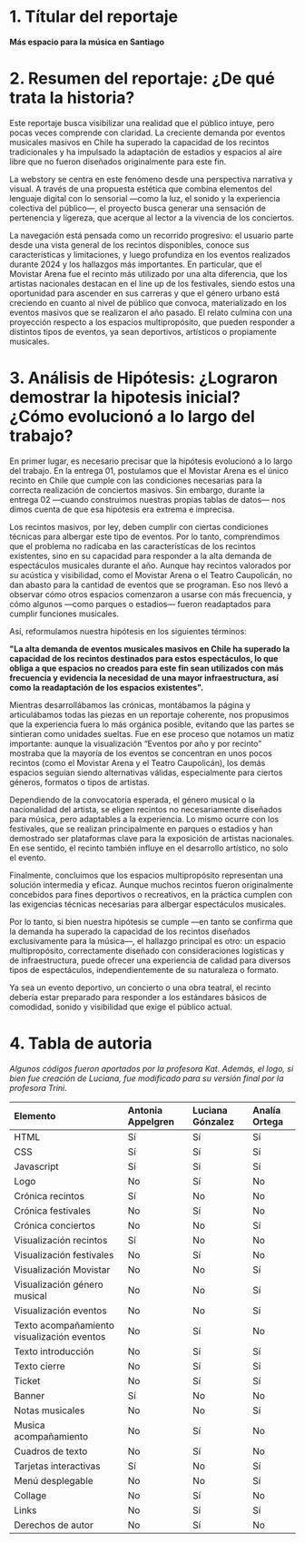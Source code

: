 # 1. Títular del reportaje

**Más espacio para la música en Santiago**

# 2. Resumen del reportaje: ¿De qué trata la historia?

Este reportaje busca visibilizar una realidad que el público intuye, pero pocas veces comprende con claridad. La creciente demanda por eventos musicales masivos en Chile ha superado la capacidad de los recintos tradicionales y ha impulsado la adaptación de estadios y espacios al aire libre que no fueron diseñados originalmente para este fin.

La webstory se centra en este fenómeno desde una perspectiva narrativa y visual. A través de una propuesta estética que combina elementos del lenguaje digital con lo sensorial —como la luz, el sonido y la experiencia colectiva del público—, el proyecto busca generar una sensación de pertenencia y ligereza, que acerque al lector a la vivencia de los conciertos.

La navegación está pensada como un recorrido progresivo: el usuario parte desde una vista general de los recintos disponibles, conoce sus características y limitaciones, y luego profundiza en los eventos realizados durante 2024 y los hallazgos más importantes. En particular, que el Movistar Arena fue el recinto más utilizado por una alta diferencia, que los artistas nacionales destacan en el line up de los festivales, siendo estos una oportunidad para ascender en sus carreras y que el género urbano está creciendo en cuanto al nivel de público que convoca, materializado en los eventos masivos que se realizaron el año pasado. El relato culmina con una proyección respecto a los espacios multipropósito, que pueden responder a distintos tipos de eventos, ya sean deportivos, artísticos o propiamente musicales.

# 3. Análisis de Hipótesis: ¿Lograron demostrar la hipotesis inicial? ¿Cómo evolucionó a lo largo del trabajo? 

En primer lugar, es necesario precisar que la hipótesis evolucionó a lo largo del trabajo. En la entrega 01, postulamos que el Movistar Arena es el único recinto en Chile que cumple con las condiciones necesarias para la correcta realización de conciertos masivos. Sin embargo, durante la entrega 02 —cuando construimos nuestras propias tablas de datos— nos dimos cuenta de que esa hipótesis era extrema e imprecisa.

Los recintos masivos, por ley, deben cumplir con ciertas condiciones técnicas para albergar este tipo de eventos. Por lo tanto, comprendimos que el problema no radicaba en las características de los recintos existentes, sino en su capacidad para responder a la alta demanda de espectáculos musicales durante el año. Aunque hay recintos valorados por su acústica y visibilidad, como el Movistar Arena o el Teatro Caupolicán, no dan abasto para la cantidad de eventos que se programan. Eso nos llevó a observar cómo otros espacios comenzaron a usarse con más frecuencia, y cómo algunos —como parques o estadios— fueron readaptados para cumplir funciones musicales.

Así, reformulamos nuestra hipótesis en los siguientes términos:

**"La alta demanda de eventos musicales masivos en Chile ha superado la capacidad de los recintos destinados para estos espectáculos, lo que obliga a que espacios no creados para este fin sean utilizados con más frecuencia y evidencia la necesidad de una mayor infraestructura, así como la readaptación de los espacios existentes".**

Mientras desarrollábamos las crónicas, montábamos la página y articulábamos todas las piezas en un reportaje coherente, nos propusimos que la experiencia fuera lo más orgánica posible, evitando que las partes se sintieran como unidades sueltas. Fue en ese proceso que notamos un matiz importante: aunque la visualización “Eventos por año y por recinto” mostraba que la mayoría de los eventos se concentran en unos pocos recintos (como el Movistar Arena y el Teatro Caupolicán), los demás espacios seguían siendo alternativas válidas, especialmente para ciertos géneros, formatos o tipos de artistas.

Dependiendo de la convocatoria esperada, el género musical o la nacionalidad del artista, se eligen recintos no necesariamente diseñados para música, pero adaptables a la experiencia. Lo mismo ocurre con los festivales, que se realizan principalmente en parques o estadios y han demostrado ser plataformas clave para la exposición de artistas nacionales. En ese sentido, el recinto también influye en el desarrollo artístico, no solo el evento.

Finalmente, concluimos que los espacios multipropósito representan una solución intermedia y eficaz. Aunque muchos recintos fueron originalmente concebidos para fines deportivos o recreativos, en la práctica cumplen con las exigencias técnicas necesarias para albergar espectáculos musicales.

Por lo tanto, si bien nuestra hipótesis se cumple —en tanto se confirma que la demanda ha superado la capacidad de los recintos diseñados exclusivamente para la música—, el hallazgo principal es otro: un espacio multipropósito, correctamente diseñado con consideraciones logísticas y de infraestructura, puede ofrecer una experiencia de calidad para diversos tipos de espectáculos, independientemente de su naturaleza o formato.

Ya sea un evento deportivo, un concierto o una obra teatral, el recinto debería estar preparado para responder a los estándares básicos de comodidad, sonido y visibilidad que exige el público actual. 


# 4. Tabla de autoria

*Algunos códigos fueron aportados por la profesora Kat. Además, el logo, si bien fue creación de Luciana, fue modificado para su versión final por la profesora Trini.*

| Elemento                | Antonia Appelgren | Luciana Gónzalez | Analía Ortega |
|:------------------------|:------------------|:-----------------|:--------------|
| HTML        |        Sí      |      Sí        |       Sí       |
| CSS        |        Sí      |      Sí        |       Sí       |
| Javascript        |        Sí      |      Sí        |       Sí       |
| Logo        |        No      |      Sí        |       No      |
| Crónica recintos        |       Sí       |       No       |          No    |
| Crónica festivales      |        No      |      Sí        |        No      |
| Crónica    conciertos    |        No      |    No          |       Sí       |
| Visualización recintos        |      Sí        |      No        |      No        |
| Visualización festivales       |      No        |      Sí        |       No       |
| Visualización Movistar        |       No       |       No       |      Sí        |
| Visualización género musical      |       No       |       No       |     Sí        |
| Visualización eventos        |        No      |      No        |       Sí       |
| Texto acompañamiento visualización eventos        |        No      |      Sí        |       No       |
|    Texto introducción     |        No      |      Sí        |       Sí       |
|  Texto cierre        |        No      |      Sí        |       Sí       |
| Ticket        |        No      |      Sí        |       Sí       |
| Banner        |       Sí      |      No        |       No       |
|  Notas musicales     |        No      |      No        |       Sí       |
| Musica acompañamiento       |        No      |      Sí       |       No       |
| Cuadros de texto       |        No      |      Sí        |       No       |
| Tarjetas interactivas        |     Sí        |     No        |      Sí       |
| Menú desplegable        |        No      |      No        |       Sí       |
|  Collage        |        No      |      Sí        |       No       |
| Links        |        No      |      Sí        |       Sí       |
| Derechos de autor        |        No      |      Sí        |       No      |










